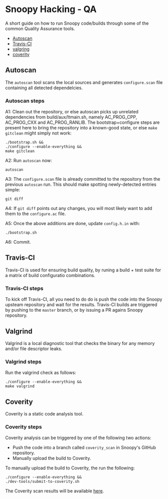 # Snoopy Hacking - QA

A short guide on how to run Snoopy code/builds through some of the common
Quality Assurance tools.

* [Autoscan](#autoscan)
* [Travis-CI](#travis-ci)
* [valgring](#valgrind)
* [coverity](#coverity)



## Autoscan

The `autoscan` tool scans the local sources and generates `configure.scan` file
containing all detected dependelcies.



### Autoscan steps

A1: Clean out the repository, or else autoscan picks up unrelated dependencies
from build/aux/ltmain.sh, namely AC_PROG_CPP, AC_PROG_CXX and AC_PROG_RANLIB.
The bootstrap+configure steps are present here to bring the repository into a
known-good state, or else `make gitclean` might simply not work:
```shell
./bootstrap.sh &&
./configure --enable-everything &&
make gitclean
```

A2: Run `autoscan` now:
```shell
autoscan
```

A3: The `configure.scan` file is already committed to the repository from the
previous `autoscan` run. This should make spotting newly-detected entries simple:
```shell
git diff
```

A4: If `git diff` points out any changes, you will most likely want to add them
to the `configure.ac` file.

A5: Once the above additions are done, update `config.h.in` with:
```shell
./bootstrap.sh
```

A6: Commit.



## Travis-CI

Travis-CI is used for ensuring build quality, by runing a build + test suite for
a matrix of build configuratio combinations.

### Travis-CI steps

To kick off Travis-CI, all you need to do do is push the code into the Snoopy
upsteam repository and wait for the results. Travis-CI builds are triggered by
pushing to the `master` branch, or by issuing a PR agains Snoopy repository.



## Valgrind

Valgrind is a local diagnostic tool that checks the binary for any memory and/or
file descriptor leaks.

### Valgrind steps

Run the valgrind check as follows:
```shell
./configure --enable-everything &&
make valgrind
```



## Coverity

Coverity is a static code analysis tool.

### Coverity steps

Coverity analysis can be triggered by one of the following two actions:

- Push the code into a branch called `coverity_scan` in Snoopy's GitHub repository.
- Manually upload the build to Coverity.

To manually upload the build to Coverity, the run the following:
```shell
./configure --enable-everything &&
./dev-tools/submit-to-coverity.sh
```

The Coverity scan results will be available [here](https://scan.coverity.com/projects/a2o-snoopy?tab=overview).
